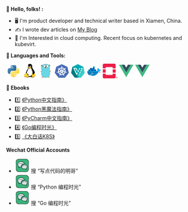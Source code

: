 <!--
**iswbm/iswbm** is a ✨ _special_ ✨ repository because its `README.md` (this file) appears on your GitHub profile.

Here are some ideas to get you started:

- 🔭 I’m currently working on ...
- 🌱 I’m currently learning ...
- 👯 I’m looking to collaborate on ...
- 🤔 I’m looking for help with ...
- 💬 Ask me about ...
- 📫 How to reach me: ...
- 😄 Pronouns: ...
- ⚡ Fun fact: ...
-->

**👋 Hello, folks! :**

* 🖥  I'm product developer and technical writer based in Xiamen, China.
* ✍️  I wrote dev articles on <a href="https://www.iswbm.com" target="_blank">My Blog</a>
* 🧐 I'm Interested in cloud computing. Recent focus on kubernetes and kubevirt.

**🌈 Languages and Tools:**

<p align="left">
<img src="https://raw.githubusercontent.com/iswbm/iswbm/main/assets/python-original.svg" alt="python" width="40" height="40"/>
<img src="https://raw.githubusercontent.com/iswbm/iswbm/main/assets/linux-original.svg" alt="linux" width="40" height="40"/>
<img src="https://raw.githubusercontent.com/iswbm/iswbm/main/assets/go-original.svg" alt="go" width="40" height="40"/>
<img src="https://raw.githubusercontent.com/iswbm/iswbm/main/assets/kubernetes-plain.svg" alt="kubernetes" width="40" height="40"/>
<img src="https://raw.githubusercontent.com/iswbm/iswbm/main/assets/kubevirt.svg" alt="vuejs" width="40" height="40"/>
<img src="https://raw.githubusercontent.com/iswbm/iswbm/main/assets/docker.svg" alt="vuejs" width="40" height="40"/>
<img src="https://raw.githubusercontent.com/iswbm/iswbm/main/assets/openstack.svg" alt="vuejs" width="40" height="40"/>
<img src="https://raw.githubusercontent.com/iswbm/iswbm/main/assets/vuejs-original.svg" alt="vuejs" width="40" height="40"/>
<img src="https://raw.githubusercontent.com/iswbm/iswbm/main/assets/vuejs-original.svg" alt="vuejs" width="40" height="40"/>
</p>

**📖 Ebooks**

- 1️⃣  [《Python中文指南》](http://python.iswbm.com)
- 2️⃣  [《Python黑魔法指南》](http://magic.iswbm.com)
- 3️⃣  [《PyCharm中文指南》](http://pycharm.iswbm.com)
- 4️⃣  [《Go编程时光》](http://golang.iswbm.com)
- 5️⃣  [《大白话K8S》](http://k8s.iswbm.com)

**Wechat Official Accounts**

- <img src="https://raw.githubusercontent.com/iswbm/iswbm/main/assets/wechat.svg" alt="wechat" width="40" height="40"/> 搜 “写点代码的明哥”
- <img src="https://raw.githubusercontent.com/iswbm/iswbm/main/assets/wechat.svg" alt="wechat" width="40" height="40"/> 搜 “Python 编程时光”
- <img src="https://raw.githubusercontent.com/iswbm/iswbm/main/assets/wechat.svg" alt="wechat" width="40" height="40"/> 搜 “Go 编程时光”
